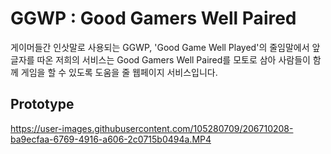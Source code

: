 # GGWP : Good Gamers Well Paired
게이머들간 인삿말로 사용되는 GGWP, 'Good Game Well Played'의 줄임말에서 앞글자를 따온 저희의 서비스는 Good Gamers Well Paired를 모토로 삼아 사람들이 함께 게임을 할 수 있도록 도움을 줄 웹페이지 서비스입니다.

## Prototype
https://user-images.githubusercontent.com/105280709/206710208-ba9ecfaa-6769-4916-a606-2c0715b0494a.MP4




